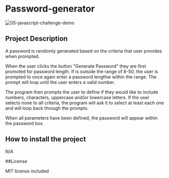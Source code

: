 # Password-generator

![05-javascript-challenge-demo](https://user-images.githubusercontent.com/26310201/211213333-a614ca98-bb30-489b-b835-23a674389538.png)


## Project Description

A password is randomly generated based on the criteria that user provides when prompted. 

When the user clicks the button "Generate Password" they are first promoted for password length. If is outside the range of 8-50, the user is prompted to once again enter a password lengthw within the range. The prompt will loop until the user enters a valid number. 

The program then prompts the user to define if they would like to include numbers, characters, uppercase and/or lowercase letters. If the user selects none to all criteria, the program will ask it to select at least each one and will loop back through the prompts.

When all parameters have been defined, the password will appear within the password box.

## How to install the project

N/A

##License

MIT license included
